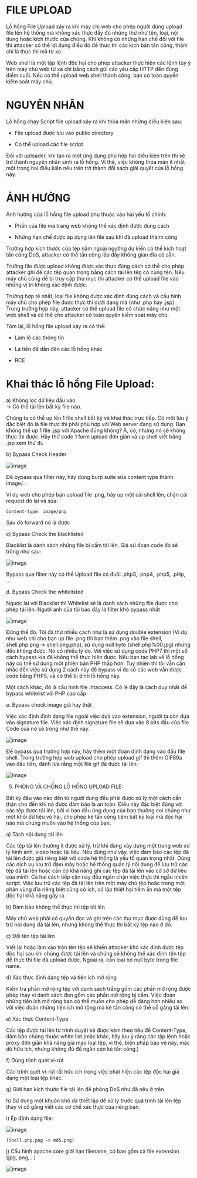# FILE UPLOAD  

  Lỗ hổng File Upload xảy ra khi máy chỉ web cho phép người dùng upload file lên hệ thống mà không xác thực đầy đủ những thứ như tên, loại, nội dung hoặc kích thước của chúng. Khi không có những hạn chế đối với file thì attacker có thể lợi dụng điều đó để thực thi các kịch bản tấn công, thậm chí là thực thi mã từ xa.  

  Web shell là một tập lệnh độc hại cho phép attacker thực hiện các lệnh tùy ý trên máy chủ web từ xa chỉ bằng cách gửi các yêu cấp HTTP đến đúng điểm cuối. Nếu có thể upload web shell thành công, bạn có toàn quyền kiểm soát máy chủ.  

# NGUYÊN NHÂN  

  Lỗ hổng chạy Script file upload xảy ra khi thỏa mãn những điều kiện sau:  

 - File upload được lưu vào public directory  

 - Có thể upload các file script  

  Đối với uploader, khi tạo ra một ứng dụng phù hợp hai điều kiện trên thì sẽ trở thành nguyên nhân sinh ra lỗ hổng. Vì thế, việc không thỏa mãn ít nhất một trong hai điều kiện nêu trên trở thành đối sách giải quyết của lỗ hổng này.
  
# ẢNH HƯỞNG  
  
  Ảnh hưởng của lỗ hổng file upload phụ thuộc vào hai yếu tố chính:  

 - Phần của file mà trang web không thể xác định được đúng cách  

 - Những hạn chế được áp dụng lên file sau khi đã upload thành công  

  Trường hợp kích thước của tệp nằm ngoài ngưỡng dự kiến có thể kích hoạt tấn công DoS, attacker có thể tấn công lấp đầy không gian đĩa có sẵn.  

  Trường file được upload không được xác thực đúng cách có thể cho phép attacker ghi đè các tệp quan trọng bằng cách tải lên tệp có cùng tên. Nếu máy chủ cũng dễ bị truy cập thư mục thì attacker có thể upload file vào những vị trí không xác định được.  

  Trường hợp tệ nhất, loại file không được xác định đúng cách và cấu hình máy chủ cho phép file được thực thi dưới dạng mã (như .php hay .jsp). Trong trường hợp này, attacker có thể upload file có chức năng như một web shell và có thể cho attacker có toàn quyền kiểm soát máy chú.  

  Tóm lại, lỗ hổng file upload xảy ra có thể:  

 - Làm lộ các thông tin 

 - Là tiền đề dẫn đến các lỗ hổng khác  

 - RCE

# Khai thác lỗ hổng File Upload:  

a) Không lọc dữ liệu đầu vào  
  -> Có thể tải lên bất kỳ file nào.  

  Chúng ta có thể up lên 1 file shell bất kỳ và khai thác trực tiếp. Có một lưu ý đặc biệt đó là file thực thi phải phù hợp với Web server đang sử dụng. Bạn không thể up 1 file .jsp với Apache đúng không? À, có, nhưng nó sẽ không thực thi được. Hãy thử code 1 form upload đơn giản và up shell viết bằng .jsp xem thử đi.  
  
b) Bypass Check Header  

![image](https://user-images.githubusercontent.com/125866921/227198771-027d73a0-1a87-4d86-ac17-829277c29d32.png)  
 
  Để bypass qua filter này, hãy dùng burp suite sửa content type thành image/...  

  Ví dụ web cho phép bạn upload file .png, hãy up một cái shell lên, chặn cái request đó lại và sửa:  
  
    Content-type: image/png

Sau đó forward nó là được  

c) Bypass Check the blacklisted  

  Blacklist là danh sách những file bị cấm tải lên. Giả sử đoạn code đó sẽ trông như sau:  
  
![image](https://user-images.githubusercontent.com/125866921/227199062-b6671451-d105-420f-90d0-291d9f75383b.png)

  Bypass qua filter này có thể Upload file có đuôi .php3, .php4, .php5, .pHp, ... 
  
d. Bypass Check the whitelisted  

Ngược lại với Blacklist thì Whitelist sẽ là danh sách những file được cho phép tải lên. Người anh của tôi bảo đây là filter khó bypass nhất  

![image](https://user-images.githubusercontent.com/125866921/227199249-fd54780a-2862-4004-b290-c799db96b58c.png)  

  Đúng thế đó. Tôi đã thử nhiểu cách như là sử dụng double extension (Ví dụ như web chỉ cho bạn up file .png thì bạn thêm .png vào file shell, shell.php.png -> shell.png.php), sử dụng null byte (shell.php%00.jpg) nhưng đều không được. Nó có nhiều lý do. Với việc sử dụng code PHP7 thì một số cách bypass kia đã không thể thực hiện được. Nếu bạn tạo lab về lỗ hổng này có thể sử dụng một phiên bản PHP thấp hơn. Tuy nhiên thì tôi vẫn cần nhắc đến việc sử dụng 2 cách này để bypass vì đa số các web vẫn được code bằng PHP5, và có thể bị dính lỗ hổng này.  

  Một cách khác, đó là cấu hình file .htaccess. Có lẽ đây là cách duy nhất để bypass whitelist với PHP cao cấp  

e. Bypass check image giả hay thật  

  Việc xác định định dạng file ngoài việc dựa vào extension, người ta còn dựa vào signature file. Việc xác định signature file sẽ dựa vào 8 bits đầu của file. Code của nó sẽ trông như thế này.  
  
![image](https://user-images.githubusercontent.com/125866921/227199445-d5a4932d-c7fc-463d-bf2b-079d3bd8dca2.png)  

  Để bypass qua trường hợp này, hãy thêm một đoạn định dạng vào đầu file shell. Trong trường hợp web upload cho phép upload gif thì thêm GIF89a vào đầu tiên, đánh lừa rằng một file gif đã được tải lên:  
  
![image](https://user-images.githubusercontent.com/125866921/227199536-d0d3d8b0-7e09-499d-be92-5d7000b47792.png)  

5. PHÒNG VÀ CHỐNG LỖ HỔNG UPLOAD FILE:  
 
  Bất kỳ đầu vào nào đến từ người dùng đều phải được xử lý một cách cẩn thận cho đến khi nó được đảm bảo là an toàn. Điều này đặc biệt đúng với các tệp được tải lên, bởi vì ban đầu ứng dụng của bạn thường coi chúng như một khối dữ liệu vô hại, cho phép kẻ tấn công tiêm bất kỳ loại mã độc hại nào mà chúng muốn vào hệ thống của bạn.  
  
a) Tách nội dung tải lên  

  Các tệp tải lên thường ít được xử lý, trừ khi đang xây dựng một trang web xử lý hình ảnh, video hoặc tài liệu. Nếu đúng như vậy, việc đảm bảo các tệp đã tải lên được giữ riêng biệt với code hệ thống là yếu tố quan trọng nhất. Dùng các dịch vụ lưu trữ đám mây hoặc hệ thống quản lý nội dung để lưu trữ các tệp đã tải lên hoặc cần có khả năng ghi các tệp đã tải lên vào cơ sở dữ liệu của mình. Cả hai cách tiếp cận này đều ngăn chặn việc thực thi ngẫu nhiên script. Việc lưu trữ các tệp đã tải lên trên một máy chủ tệp hoặc trong một phân vùng đĩa riêng biệt cũng có ích, cô lập thiệt hại tiềm ẩn mà một tệp độc hại khả năng gây ra.  

b) Đảm bảo không thể thực thi tệp tải lên  

  Máy chủ web phải có quyền đọc và ghi trên các thư mục được dùng để lưu trữ nội dung đã tải lên, nhưng không thể thực thi bất kỳ tệp nào ở đó.  

c) Đổi tên tệp tải lên  

  Viết lại hoặc làm xáo trộn tên tệp sẽ khiến attacker khó xác định được tệp độc hại sau khi chúng được tải lên và chúng sẽ không thể xác định tên tệp để thực thi file đã upload được. Ngoài ra, cần loại bỏ null byte trong file name.  

d) Xác thực định dạng tệp và tiện ích mở rộng  

  Kiểm tra phần mở rộng tệp với danh sách trắng gồm các phần mở rộng được phép thay vì danh sách đen gồm các phần mở rộng bị cấm. Việc đoán những tiện ích mở rộng bạn có thể muốn cho phép dễ dàng hơn nhiều so với việc đoán những tiện ích mở rộng mà kẻ tấn công có thể cố gắng tải lên.  

e) Xác thực Content-Type  

  Các tệp được tải lên từ trình duyệt sẽ được kèm theo tiêu đề Content-Type, đảm bảo chúng thuộc white list (mặc khác, hãy lưu ý rằng các tập lệnh hoặc proxy đơn giản khả năng giả mạo loại tệp, vì thế, biện pháp bảo vệ này, mặc dù hữu ích, nhưng không đủ để ngăn cản kẻ tấn công.)  

f) Dùng trình quét vi-rút  

  Các trình quét vi-rút rất hữu ích trong việc phát hiện các tệp độc hại giả dạng một loại tệp khác.  

g) Giới hạn kích thước file tải lên đề phòng DoS như đã nêu ở trên.  

h) Sử dụng một khuôn khổ đã thiết lập để xử lý trước quá trình tải lên tệp thay vì cố gắng viết các cơ chế xác thực của riêng bạn.  

i) Ép định dạng file:  

![image](https://user-images.githubusercontent.com/125866921/227200172-a607cb99-b343-4437-882a-6eb6c66f3062.png)  

    (Shell.php.png -> md5.png)  
    
j) Cấu hình apache core giới hạn filename, có bao gồm cả file extension (jpg, png,...)  

![image](https://user-images.githubusercontent.com/125866921/227200316-a1f8357a-ffb5-4fb4-b552-e298cfcefc19.png)  
